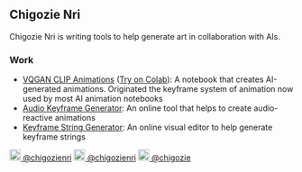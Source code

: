 ## Chigozie Nri

Chigozie Nri is writing tools to help generate art in collaboration with AIs.

### Work
- [VQGAN CLIP Animations](https://github.com/chigozienri/VQGAN-CLIP-animations) ([Try on Colab](https://colab.research.google.com/github/chigozienri/VQGAN-CLIP-animations/blob/main/VQGAN-CLIP-animations.ipynb)): A notebook that creates AI-generated animations. Originated the keyframe system of animation now used by most AI animation notebooks
- [Audio Keyframe Generator](https://audio-keyframe-generator.glitch.me/): An online tool that helps to create audio-reactive animations
- [Keyframe String Generator](https://keyframe-string-generator.glitch.me/): An online visual editor to help generate keyframe strings

[<img src="https://upload.wikimedia.org/wikipedia/commons/4/4f/Twitter-logo.svg" alt="Twitter URL" height="20pt"/> @chigozienri](https://twitter.com/chigozienri) 
[<img src="https://upload.wikimedia.org/wikipedia/commons/9/91/Octicons-mark-github.svg" alt="GitHub URL" height="20pt" style="background-color:white"/> @chigozienri](https://github.com/chigozienri) 
[<img src="https://uploads-ssl.webflow.com/5c14e387dab576fe667689cf/61e1116779fc0a9bd5bdbcc7_Frame%206.png" alt="Ko-Fi URL" height="20pt"/> @chigozie](https://ko-fi.com/chigozie)
